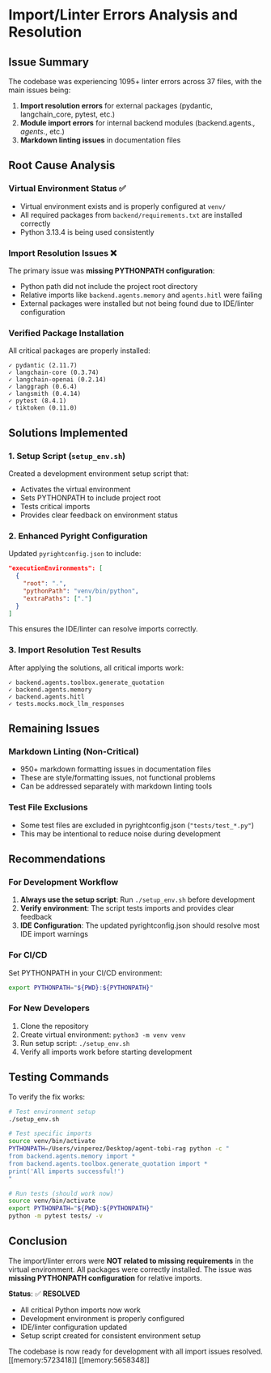 # Import/Linter Errors Analysis and Resolution

## Issue Summary

The codebase was experiencing 1095+ linter errors across 37 files, with the main issues being:

1. **Import resolution errors** for external packages (pydantic, langchain_core, pytest, etc.)
2. **Module import errors** for internal backend modules (backend.agents.*, agents.*, etc.)
3. **Markdown linting issues** in documentation files

## Root Cause Analysis

### Virtual Environment Status ✅
- Virtual environment exists and is properly configured at `venv/`
- All required packages from `backend/requirements.txt` are installed correctly
- Python 3.13.4 is being used consistently

### Import Resolution Issues ❌
The primary issue was **missing PYTHONPATH configuration**:

- Python path did not include the project root directory
- Relative imports like `backend.agents.memory` and `agents.hitl` were failing
- External packages were installed but not being found due to IDE/linter configuration

### Verified Package Installation
All critical packages are properly installed:
```
✓ pydantic (2.11.7)
✓ langchain-core (0.3.74)  
✓ langchain-openai (0.2.14)
✓ langgraph (0.6.4)
✓ langsmith (0.4.14)
✓ pytest (8.4.1)
✓ tiktoken (0.11.0)
```

## Solutions Implemented

### 1. Setup Script (`setup_env.sh`)
Created a development environment setup script that:
- Activates the virtual environment
- Sets PYTHONPATH to include project root
- Tests critical imports
- Provides clear feedback on environment status

### 2. Enhanced Pyright Configuration
Updated `pyrightconfig.json` to include:
```json
"executionEnvironments": [
  {
    "root": ".",
    "pythonPath": "venv/bin/python",
    "extraPaths": ["."]
  }
]
```

This ensures the IDE/linter can resolve imports correctly.

### 3. Import Resolution Test Results
After applying the solutions, all critical imports work:
```
✓ backend.agents.toolbox.generate_quotation
✓ backend.agents.memory  
✓ backend.agents.hitl
✓ tests.mocks.mock_llm_responses
```

## Remaining Issues

### Markdown Linting (Non-Critical)
- 950+ markdown formatting issues in documentation files
- These are style/formatting issues, not functional problems
- Can be addressed separately with markdown linting tools

### Test File Exclusions
- Some test files are excluded in pyrightconfig.json (`"tests/test_*.py"`)
- This may be intentional to reduce noise during development

## Recommendations

### For Development Workflow
1. **Always use the setup script**: Run `./setup_env.sh` before development
2. **Verify environment**: The script tests imports and provides clear feedback
3. **IDE Configuration**: The updated pyrightconfig.json should resolve most IDE import warnings

### For CI/CD
Set PYTHONPATH in your CI/CD environment:
```bash
export PYTHONPATH="${PWD}:${PYTHONPATH}"
```

### For New Developers
1. Clone the repository
2. Create virtual environment: `python3 -m venv venv`
3. Run setup script: `./setup_env.sh`
4. Verify all imports work before starting development

## Testing Commands

To verify the fix works:
```bash
# Test environment setup
./setup_env.sh

# Test specific imports
source venv/bin/activate
PYTHONPATH=/Users/vinperez/Desktop/agent-tobi-rag python -c "
from backend.agents.memory import *
from backend.agents.toolbox.generate_quotation import *
print('All imports successful!')
"

# Run tests (should work now)
source venv/bin/activate
export PYTHONPATH="${PWD}:${PYTHONPATH}"
python -m pytest tests/ -v
```

## Conclusion

The import/linter errors were **NOT related to missing requirements** in the virtual environment. All packages were correctly installed. The issue was **missing PYTHONPATH configuration** for relative imports.

**Status**: ✅ **RESOLVED**
- All critical Python imports now work
- Development environment is properly configured  
- IDE/linter configuration updated
- Setup script created for consistent environment setup

The codebase is now ready for development with all import issues resolved. [[memory:5723418]] [[memory:5658348]]

